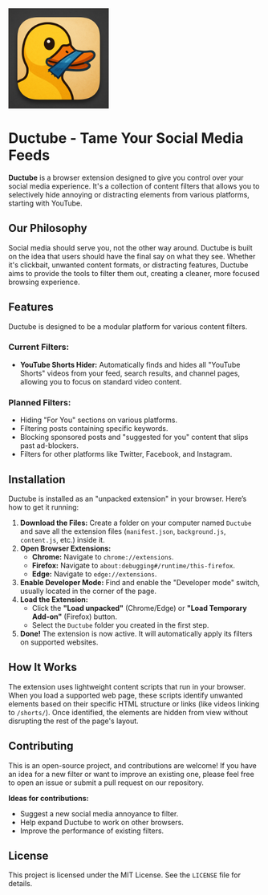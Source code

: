 <img src="YoutubeADD/icon.png" alt="Yellow Duck with Blue Ducktape on Beak" width="200"/>

# Ductube - Tame Your Social Media Feeds

**Ductube** is a browser extension designed to give you control over your social media experience. It's a collection of content filters that allows you to selectively hide annoying or distracting elements from various platforms, starting with YouTube.

## Our Philosophy

Social media should serve you, not the other way around. Ductube is built on the idea that users should have the final say on what they see. Whether it's clickbait, unwanted content formats, or distracting features, Ductube aims to provide the tools to filter them out, creating a cleaner, more focused browsing experience.

## Features

Ductube is designed to be a modular platform for various content filters.

### Current Filters:

- **YouTube Shorts Hider:** Automatically finds and hides all "YouTube Shorts" videos from your feed, search results, and channel pages, allowing you to focus on standard video content.

### Planned Filters:

- Hiding "For You" sections on various platforms.
- Filtering posts containing specific keywords.
- Blocking sponsored posts and "suggested for you" content that slips past ad-blockers.
- Filters for other platforms like Twitter, Facebook, and Instagram.

## Installation

Ductube is installed as an "unpacked extension" in your browser. Here’s how to get it running:

1. **Download the Files:** Create a folder on your computer named `Ductube` and save all the extension files (`manifest.json`, `background.js`, `content.js`, etc.) inside it.
2. **Open Browser Extensions:**
   - **Chrome:** Navigate to `chrome://extensions`.
   - **Firefox:** Navigate to `about:debugging#/runtime/this-firefox`.
   - **Edge:** Navigate to `edge://extensions`.
3. **Enable Developer Mode:** Find and enable the "Developer mode" switch, usually located in the corner of the page.
4. **Load the Extension:**
   - Click the **"Load unpacked"** (Chrome/Edge) or **"Load Temporary Add-on"** (Firefox) button.
   - Select the `Ductube` folder you created in the first step.
5. **Done!** The extension is now active. It will automatically apply its filters on supported websites.

## How It Works

The extension uses lightweight content scripts that run in your browser. When you load a supported web page, these scripts identify unwanted elements based on their specific HTML structure or links (like videos linking to `/shorts/`). Once identified, the elements are hidden from view without disrupting the rest of the page's layout.

## Contributing

This is an open-source project, and contributions are welcome! If you have an idea for a new filter or want to improve an existing one, please feel free to open an issue or submit a pull request on our repository.

**Ideas for contributions:**

- Suggest a new social media annoyance to filter.
- Help expand Ductube to work on other browsers.
- Improve the performance of existing filters.

## License

This project is licensed under the MIT License. See the `LICENSE` file for details.
